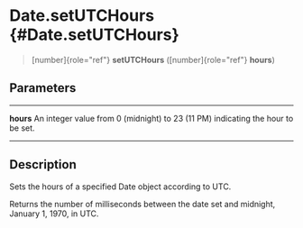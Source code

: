 Date.setUTCHours {#Date.setUTCHours}
================

> [number]{role="ref"} **setUTCHours** ([number]{role="ref"} **hours**)

Parameters
----------

  ----------- -------------------------------------------------------------
  **hours**   An integer value from 0 (midnight) to 23 (11 PM) indicating
              the hour to be set.
  ----------- -------------------------------------------------------------

Description
-----------

Sets the hours of a specified Date object according to UTC.

Returns the number of milliseconds between the date set and midnight,
January 1, 1970, in UTC.
